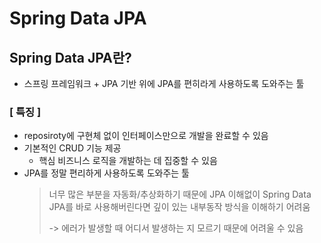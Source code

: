 # Spring Data JPA

## Spring Data JPA란?
- 스프링 프레임워크 + JPA 기반 위에 JPA를 편히라게 사용하도록 도와주는 툴

### [ 특징 ]
- reposiroty에 구현체 없이 인터페이스만으로 개발을 완료할 수 있음
- 기본적인 CRUD 기능 제공
  - 핵심 비즈니스 로직을 개발하는 데 집중할 수 있음
- JPA를 정말 편리하게 사용하도록 도와주는 툴
  > 너무 많은 부분을 자동화/추상화하기 때문에 JPA 이해없이 Spring Data JPA를 바로 사용해버린다면 깊이 있는 내부동작 방식을 이해하기 어려움
  > 
  > -> 에러가 발생할 때 어디서 발생하는 지 모르기 때문에 어려울 수 있음
